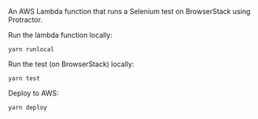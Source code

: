 An AWS Lambda function that runs a Selenium test on BrowserStack using Protractor.

Run the lambda function locally:

`yarn runlocal`

Run the test (on BrowserStack) locally:

`yarn test`

Deploy to AWS:

`yarn deploy`